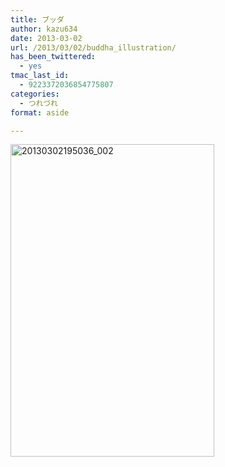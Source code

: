 ```yaml
---
title: ブッダ
author: kazu634
date: 2013-03-02
url: /2013/03/02/buddha_illustration/
has_been_twittered:
  - yes
tmac_last_id:
  - 9223372036854775807
categories:
  - つれづれ
format: aside

---
```

<a href="http://www.flickr.com/photos/42332031@N02/8521220080/" onclick="__gaTracker('send', 'event', 'outbound-article', 'http://www.flickr.com/photos/42332031@N02/8521220080/', '');" title="20130302195036_002 by kazu634, on Flickr"><img class="aligncenter" alt="20130302195036_002" src="http://farm9.staticflickr.com/8530/8521220080_36afc89614.jpg" width="326" height="500" /></a>